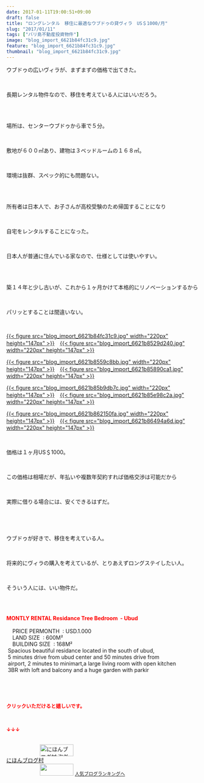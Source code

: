 ```yaml
---
date: 2017-01-11T19:00:51+09:00
draft: false
title: "ロングレンタル　移住に最適なウブドゥの貸ヴィラ　US＄1000/月"
slug: "2017/01/11"
tags: ["バリ島不動産投資物件"]
image: "blog_import_6621b84fc31c9.jpg"
feature: "blog_import_6621b84fc31c9.jpg"
thumbnail: "blog_import_6621b84fc31c9.jpg"
---
```

<p>ウブドゥの広いヴィラが、まずまずの価格で出てきた。</p><p> </p><p>長期レンタル物件なので、移住を考えている人にはいいだろう。</p><p> </p><p><br/>場所は、センターウブドゥから車で５分。</p><p> </p><p>敷地が６００㎡あり、建物は３ベッドルームの１６８㎡。</p><p> </p><p>環境は抜群、スペック的にも問題ない。</p><p> </p><p><br/>所有者は日本人で、お子さんが高校受験のため帰国することになり</p><p> </p><p>自宅をレンタルすることになった。</p><p> </p><p>日本人が普通に住んでいる家なので、仕様としては使いやすい。</p><p> </p><p><br/>築１４年と少し古いが、これから１ヶ月かけて本格的にリノベーションするから</p><p> </p><p>パリッとすることは間違いない。</p><p> </p><p><a href="blog_import_6621b850ee620.jpg">{{< figure src="blog_import_6621b84fc31c9.jpg" width="220px" height="147px" >}}</a>　<a href="blog_import_6621b853b4160.jpg">{{< figure src="blog_import_6621b8529d240.jpg" width="220px" height="147px" >}}</a></p><p><a href="blog_import_6621b856b20fa.jpg">{{< figure src="blog_import_6621b8559c8bb.jpg" width="220px" height="147px" >}}</a>　<a href="blog_import_6621b859a7e10.jpg">{{< figure src="blog_import_6621b85890ca1.jpg" width="220px" height="147px" >}}</a></p><p><a href="blog_import_6621b85cda6ee.jpg">{{< figure src="blog_import_6621b85b9db7c.jpg" width="220px" height="147px" >}}</a>　<a href="blog_import_6621b8601364b.jpg">{{< figure src="blog_import_6621b85e98c2a.jpg" width="220px" height="147px" >}}</a></p><p><a href="blog_import_6621b86326d83.jpg">{{< figure src="blog_import_6621b862150fa.jpg" width="220px" height="147px" >}}</a>　<a href="blog_import_6621b865aa8ec.jpg">{{< figure src="blog_import_6621b86494a6d.jpg" width="220px" height="147px" >}}</a></p><p> </p><p>価格は１ヶ月US＄1000。</p><p> </p><p>この価格は相場だが、年払いや複数年契約すれば価格交渉は可能だから</p><p> </p><p>実際に借りる場合には、安くできるはずだ。</p><p> </p><p> </p><p>ウブドゥが好きで、移住を考えている人。</p><p> </p><p>将来的にヴィラの購入を考えているが、とりあえずロングステイしたい人。</p><p> </p><p>そういう人には、いい物件だ。</p><p> </p><p><br/><span style="color: rgb(255, 0, 0);"><span style="font-weight: bold;">MONTLY RENTAL Residance Tree Bedroom  - Ubud </span></span>       <br/>        <br/>    PRICE PERMONTH  : USD.1.000    <br/>    LAND SIZE  : 600M²    <br/>    BUILDING SIZE  : 168M²    <br/> Spacious beautiful residance located in the south of ubud,       <br/> 5 minutes drive from ubud center and 50 minutes drive from      <br/> airport, 2 minutes to minimart,a large living room with open kitchen      <br/> 3BR with loft and balcony and a huge garden with parkir</p><p> </p><p> </p><p><font color="#ff0000" size="2"><strong>クリックいただけると嬉しいです。</strong></font></p><p> </p><p><font color="#ff0000" size="2"><strong>↓↓↓</strong></font></p><p><br/><a href="ranking.html?p_cid=01260127" target="_blank"><img width="88" height="31" alt="にほんブログ村 海外生活ブログ バリ島情報へ" src="data:image/svg+xml;charset=utf-8,%3Csvg%20xmlns%3D%22http%3A%2F%2Fwww.w3.org%2F2000%2Fsvg%22%20title%3D%22Placeholder%20for%20Images%22%20role%3D%22presentation%22%20viewBox%3D%220%200%2088%2031%22%20%2F%3E" border="0" data-src="https://img-proxy.blog-video.jp/images?url=http%3A%2F%2Foverseas.blogmura.com%2Fbali%2Fimg%2Fbali88_31.gif" style="aspect-ratio: auto 88 / 31;"/><noscript><img width="88" height="31" alt="にほんブログ村 海外生活ブログ バリ島情報へ" src="https://img-proxy.blog-video.jp/images?url=http%3A%2F%2Foverseas.blogmura.com%2Fbali%2Fimg%2Fbali88_31.gif" border="0"></noscript></a><br/><a href="ranking.html?p_cid=01260127" target="_blank">にほんブログ村</a><br/><a title="人気ブログランキングへ" href="link.php?1804582"><img width="88" height="31" src="data:image/svg+xml;charset=utf-8,%3Csvg%20xmlns%3D%22http%3A%2F%2Fwww.w3.org%2F2000%2Fsvg%22%20title%3D%22Placeholder%20for%20Images%22%20role%3D%22presentation%22%20viewBox%3D%220%200%2088%2031%22%20%2F%3E" border="0" data-src="https://blog.with2.net/img/banner/banner_22.gif" style="aspect-ratio: auto 88 / 31;"/><noscript><img width="88" height="31" src="https://blog.with2.net/img/banner/banner_22.gif" border="0"></noscript></a> <a style="font-size: 12px;" href="link.php?1804582">人気ブログランキングへ</a></p>

